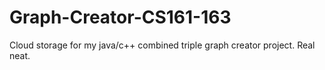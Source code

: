 # Graph-Creator-CS161-163
Cloud storage for my java/c++ combined triple graph creator project.
Real neat.
